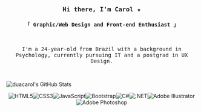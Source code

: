 <samp>
<h3 align="center">Hi there, I'm Carol ★</h2>
<h4 align="center">「 Graphic/Web Design and Front-end Enthusiast 」</h3>
<br/>
<p align="center">I'm a 24-year-old from Brazil with a background in Psychology, currently pursuing IT and a postgrad in UX Design.</p>
</samp>
<br/>

![duacarol's GitHub Stats](https://pixel-profile.vercel.app/api/github-stats?username=duacarol&screen_effect=true&theme=fuji&pixelate_avatar=false)

<div align="center">

![HTML5](https://img.shields.io/badge/html5-E34F26.svg?style=for-the-badge&logo=html5&logoColor=white)![CSS3](https://img.shields.io/badge/css3-1572B6.svg?style=for-the-badge&logo=css3&logoColor=white)![JavaScript](https://img.shields.io/badge/javascript-323330.svg?style=for-the-badge&logo=javascript&logoColor=F7DF1E)![Bootstrap](https://img.shields.io/badge/bootstrap-8511FA.svg?style=for-the-badge&logo=bootstrap&logoColor=white)![C#](https://img.shields.io/badge/c%23-953CAD.svg?style=for-the-badge&logo=csharp&logoColor=white)![.NET](https://img.shields.io/badge/.NET-512BD4?style=for-the-badge&logo=.net&logoColor=white)![Adobe Illustrator](https://img.shields.io/badge/illustrator-FF9A00.svg?style=for-the-badge&logo=adobe%20illustrator&logoColor=330000)![Adobe Photoshop](https://img.shields.io/badge/photoshop-31A8FF.svg?style=for-the-badge&logo=adobe%20photoshop&logoColor=001E36)

</div>